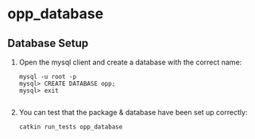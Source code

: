# opp_database

## Database Setup

1. Open the mysql client and create a database with the correct name:
    ```
    mysql -u root -p
    mysql> CREATE DATABASE opp;
    mysql> exit
    ```
    ```

2. You can test that the package & database have been set up correctly:
    ```
    catkin run_tests opp_database
    ```

